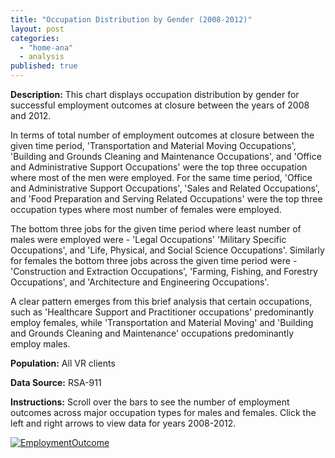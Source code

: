 ```yaml
---
title: "Occupation Distribution by Gender (2008-2012)"
layout: post
categories: 
  - "home-ana"
  - analysis
published: true
---
```


**Description:** This chart displays occupation distribution by gender for successful employment outcomes at closure between the years of 2008 and 2012. 

In terms of total number of employment outcomes at closure between the given time period, 'Transportation and Material Moving Occupations', 'Building and Grounds Cleaning and Maintenance Occupations', and 'Office and Administrative Support Occupations' were the top three occupation where most of the men were employed. For the same time period, 'Office and Administrative Support Occupations', 'Sales and Related Occupations', and 'Food Preparation and Serving Related Occupations' were the top three occupation types where most number of females were employed.

The bottom three jobs for the given time period where least number of males were employed were - 'Legal Occupations' 'Military Specific Occupations', and 'Life, Physical, and Social Science Occupations'. Similarly for females the bottom three jobs across the given time period were - 'Construction and Extraction Occupations', 'Farming, Fishing, and Forestry Occupations', and 'Architecture and Engineering Occupations'. 

A clear pattern emerges from this brief analysis that certain occupations, such as 'Healthcare Support and Practitioner occupations' predominantly employ females, while 'Transportation and Material Moving' and 'Building and Grounds Cleaning and Maintenance' occupations predominantly employ males.

**Population:** All VR clients

**Data Source:** RSA-911

**Instructions:**  Scroll over the bars to see the number of employment outcomes across major occupation types for males and females. Click the left and right arrows to view data for years 2008-2012.






<script type='text/javascript' src='https://public.tableausoftware.com/javascripts/api/viz_v1.js'></script><div class='tableauPlaceholder' style='width: 844px; height: 1194px;'><noscript><a href='#'><img alt='EmploymentOutcome ' src='https:&#47;&#47;public.tableausoftware.com&#47;static&#47;images&#47;Ma&#47;MajorOcc_Stats&#47;EmploymentOutcome&#47;1_rss.png' style='border: none' /></a></noscript><object class='tableauViz' width='844' height='1194' style='display:none;'><param name='host_url' value='https%3A%2F%2Fpublic.tableausoftware.com%2F' /> <param name='site_root' value='' /><param name='name' value='MajorOcc_Stats&#47;EmploymentOutcome' /><param name='tabs' value='no' /><param name='toolbar' value='yes' /><param name='static_image' value='https:&#47;&#47;public.tableausoftware.com&#47;static&#47;images&#47;Ma&#47;MajorOcc_Stats&#47;EmploymentOutcome&#47;1.png' /> <param name='animate_transition' value='yes' /><param name='display_static_image' value='yes' /><param name='display_spinner' value='yes' /><param name='display_overlay' value='yes' /><param name='display_count' value='yes' /></object></div><div style='width:844px;height:22px;padding:0px 10px 0px 0px;color:black;font:normal 8pt verdana,helvetica,arial,sans-serif;'><div style='float:right; padding-right:8px;'><a href='http://www.tableausoftware.com/public/about-tableau-products?ref=https://public.tableausoftware.com/views/MajorOcc_Stats/EmploymentOutcome' target='_blank'>Learn About Tableau</a></div></div>
